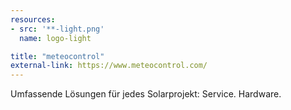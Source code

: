 ```yaml
---
resources:
- src: '**-light.png'
  name: logo-light

title: "meteocontrol"
external-link: https://www.meteocontrol.com/
---
```


Umfassende Lösungen für jedes Solarprojekt: Service. Hardware.
